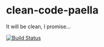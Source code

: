 # clean-code-paella
It will be clean, I promise...

[![Build Status](https://dev.azure.com/clean-code-paella/clean-code-paella/_apis/build/status/vag1830.clean-code-paella?branchName=master)](https://dev.azure.com/clean-code-paella/clean-code-paella/_build/latest?definitionId=2&branchName=master)
